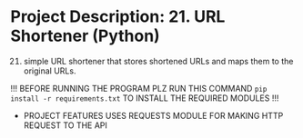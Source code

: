# Project Description: 21. URL Shortener (Python)

21. simple URL shortener that stores shortened URLs and maps them to the original URLs.

!!! BEFORE RUNNING THE PROGRAM PLZ RUN THIS COMMAND `pip install -r requirements.txt` TO INSTALL THE REQUIRED MODULES !!!

- PROJECT FEATURES
  USES REQUESTS MODULE FOR MAKING HTTP REQUEST TO THE API
